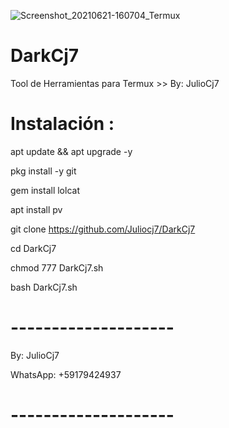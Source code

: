 ![Screenshot_20210621-160704_Termux](https://user-images.githubusercontent.com/81049859/122821939-7212b000-d2ab-11eb-975a-66e1a5d00868.png)
# DarkCj7
Tool de Herramientas para Termux >> By: JulioCj7

# Instalación :

apt update && apt upgrade -y

pkg install -y git

gem install lolcat

apt install pv

git clone https://github.com/Juliocj7/DarkCj7

cd DarkCj7

chmod 777 DarkCj7.sh

bash DarkCj7.sh

# --------------------

By: JulioCj7

WhatsApp: +59179424937

# --------------------
